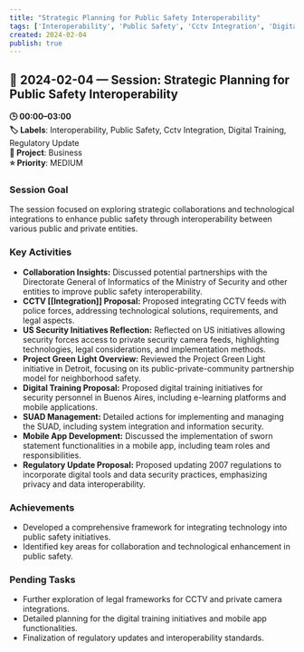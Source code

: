 ```yaml
---
title: "Strategic Planning for Public Safety Interoperability"
tags: ['Interoperability', 'Public Safety', 'Cctv Integration', 'Digital Training', 'Regulatory Update']
created: 2024-02-04
publish: true
---
```


## 📅 2024-02-04 — Session: Strategic Planning for Public Safety Interoperability

**🕒 00:00–03:00**  
**🏷️ Labels**: Interoperability, Public Safety, Cctv Integration, Digital Training, Regulatory Update  
**📂 Project**: Business  
**⭐ Priority**: MEDIUM  


### Session Goal
The session focused on exploring strategic collaborations and technological integrations to enhance public safety through interoperability between various public and private entities.

### Key Activities
- **Collaboration Insights:** Discussed potential partnerships with the Directorate General of Informatics of the Ministry of Security and other entities to improve public safety interoperability.
- **CCTV [[Integration]] Proposal:** Proposed integrating CCTV feeds with police forces, addressing technological solutions, requirements, and legal aspects.
- **US Security Initiatives Reflection:** Reflected on US initiatives allowing security forces access to private security camera feeds, highlighting technologies, legal considerations, and implementation methods.
- **Project Green Light Overview:** Reviewed the Project Green Light initiative in Detroit, focusing on its public-private-community partnership model for neighborhood safety.
- **Digital Training Proposal:** Proposed digital training initiatives for security personnel in Buenos Aires, including e-learning platforms and mobile applications.
- **SUAD Management:** Detailed actions for implementing and managing the SUAD, including system integration and information security.
- **Mobile App Development:** Discussed the implementation of sworn statement functionalities in a mobile app, including team roles and responsibilities.
- **Regulatory Update Proposal:** Proposed updating 2007 regulations to incorporate digital tools and data security practices, emphasizing privacy and data interoperability.

### Achievements
- Developed a comprehensive framework for integrating technology into public safety initiatives.
- Identified key areas for collaboration and technological enhancement in public safety.

### Pending Tasks
- Further exploration of legal frameworks for CCTV and private camera integrations.
- Detailed planning for the digital training initiatives and mobile app functionalities.
- Finalization of regulatory updates and interoperability standards.
